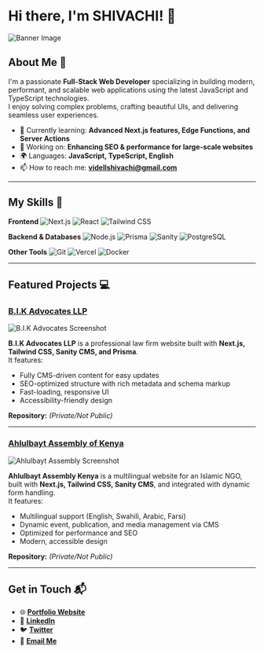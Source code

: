 # Hi there, I'm SHIVACHI! 👋

![Banner Image](your_banner_image_url_here)

## About Me 🚀

I'm a passionate **Full-Stack Web Developer** specializing in building modern, performant, and scalable web applications using the latest JavaScript and TypeScript technologies.  
I enjoy solving complex problems, crafting beautiful UIs, and delivering seamless user experiences.

- 🌱 Currently learning: **Advanced Next.js features, Edge Functions, and Server Actions**
- 🔭 Working on: **Enhancing SEO & performance for large-scale websites**
- 🌍 Languages: **JavaScript, TypeScript, English**
- 📫 How to reach me: **videllshivachi@gmail.com**


---

## My Skills 🧠

**Frontend**
![Next.js](https://img.shields.io/badge/-Next.js-000000?style=flat-square&logo=nextdotjs&logoColor=white)
![React](https://img.shields.io/badge/-React-61DAFB?style=flat-square&logo=react&logoColor=black)
![Tailwind CSS](https://img.shields.io/badge/-Tailwind_CSS-38B2AC?style=flat-square&logo=tailwindcss&logoColor=white)

**Backend & Databases**
![Node.js](https://img.shields.io/badge/-Node.js-339933?style=flat-square&logo=node.js&logoColor=white)
![Prisma](https://img.shields.io/badge/-Prisma-2D3748?style=flat-square&logo=prisma&logoColor=white)
![Sanity](https://img.shields.io/badge/-Sanity-FA4224?style=flat-square&logo=sanity&logoColor=white)
![PostgreSQL](https://img.shields.io/badge/-PostgreSQL-336791?style=flat-square&logo=postgresql&logoColor=white)

**Other Tools**
![Git](https://img.shields.io/badge/-Git-F05032?style=flat-square&logo=git&logoColor=white)
![Vercel](https://img.shields.io/badge/-Vercel-000000?style=flat-square&logo=vercel&logoColor=white)
![Docker](https://img.shields.io/badge/-Docker-2496ED?style=flat-square&logo=docker&logoColor=white)

---

## Featured Projects 💻

### [B.I.K Advocates LLP](https://www.bikadvocates.com)

![B.I.K Advocates Screenshot](your_screenshot_url_here)

**B.I.K Advocates LLP** is a professional law firm website built with **Next.js, Tailwind CSS, Sanity CMS, and Prisma**.  
It features:
- Fully CMS-driven content for easy updates
- SEO-optimized structure with rich metadata and schema markup
- Fast-loading, responsive UI
- Accessibility-friendly design

**Repository:** *(Private/Not Public)*

---

### [Ahlulbayt Assembly of Kenya](https://www.ahlulbaytassembly.org)

![Ahlulbayt Assembly Screenshot](your_screenshot_url_here)

**Ahlulbayt Assembly Kenya** is a multilingual website for an Islamic NGO, built with **Next.js, Tailwind CSS, Sanity CMS**, and integrated with dynamic form handling.  
It features:
- Multilingual support (English, Swahili, Arabic, Farsi)
- Dynamic event, publication, and media management via CMS
- Optimized for performance and SEO
- Modern, accessible design

**Repository:** *(Private/Not Public)*

---

## Get in Touch 📬

- 🌐 **[Portfolio Website](your_portfolio_link)**
- 💼 **[LinkedIn](your_linkedin_link)**
- 🐦 **[Twitter](your_twitter_link)**
- 📧 **[Email Me](mailto:your_email@example.com)**
